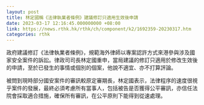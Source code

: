 ```yaml
---
layout: post
title: 林定國稱《法律執業者條例》建議修訂只適用生效後申請
date: 2023-03-17 12:16:45.000000000 +08:00
link: https://news.rthk.hk/rthk/ch/component/k2/1692359-20230317.htm
categories: rthk
---
```


政府建議修訂《法律執業者條例》，規範海外律師以專案認許方式來港參與涉及國家安全案件的訴訟。律政司司長林定國重申，當局建議的修訂只適用於修改生效後的申請，至於已發生的事情或個別的個案，他說不適宜、亦不打算評論。

被問到現時部分國安案件的審訊較原定審期長，林定國表示，法律程序的速度很視乎案件的發展，最終必須考慮所有當事人，包括被告是否獲得公平審訊，亦信任法院會採取適合措施，確保所有審訊，在公平原則下能得到從速處理。
